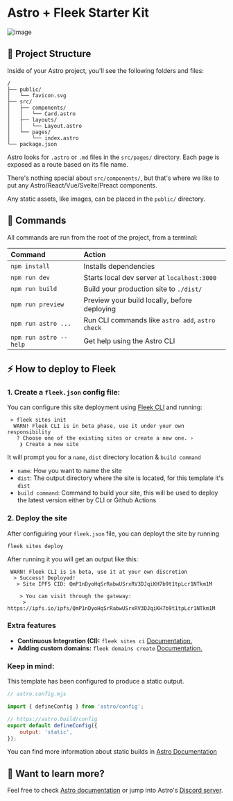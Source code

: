 # Astro + Fleek Starter Kit

![image](https://github.com/fleekxyz/astro-template/assets/55561695/366f9f08-abf3-4377-878b-cc183a8dfb5f)

## 🚀 Project Structure

Inside of your Astro project, you'll see the following folders and files:

```
/
├── public/
│   └── favicon.svg
├── src/
│   ├── components/
│   │   └── Card.astro
│   ├── layouts/
│   │   └── Layout.astro
│   └── pages/
│       └── index.astro
└── package.json
```

Astro looks for `.astro` or `.md` files in the `src/pages/` directory. Each page is exposed as a route based on its file name.

There's nothing special about `src/components/`, but that's where we like to put any Astro/React/Vue/Svelte/Preact components.

Any static assets, like images, can be placed in the `public/` directory.

## 🧞 Commands

All commands are run from the root of the project, from a terminal:

| Command                | Action                                           |
| :--------------------- | :----------------------------------------------- |
| `npm install`          | Installs dependencies                            |
| `npm run dev`          | Starts local dev server at `localhost:3000`      |
| `npm run build`        | Build your production site to `./dist/`          |
| `npm run preview`      | Preview your build locally, before deploying     |
| `npm run astro ...`    | Run CLI commands like `astro add`, `astro check` |
| `npm run astro --help` | Get help using the Astro CLI                     |

## ⚡ How to deploy to Fleek

### 1. Create a `fleek.json` config file:
You can configure this site deployment using [Fleek CLI]() and running:
```
 > fleek sites init
  WARN! Fleek CLI is in beta phase, use it under your own responsibility
   ? Choose one of the existing sites or create a new one. › 
    ❯ Create a new site
```
 It will prompt you for a `name`, `dist` directory location & `build command`

 - `name`: How you want to name the site
 - `dist`: The output directory where the site is located, for this template it's `dist`
 - `build command`: Command to build your site, this will be used to deploy the latest version either by CLI or Github Actions

### 2. Deploy the site
After configuiring your `fleek.json` file, you can deployt the site by running

```
fleek sites deploy
```
After running it you will get an output like this:
```
 WARN! Fleek CLI is in beta, use it at your own discretion
  > Success! Deployed!
   > Site IPFS CID: QmP1nDyoHqSrRabwUSrxRV3DJqiKH7b9t1tpLcr1NTkm1M

    > You can visit through the gateway:
     > https://ipfs.io/ipfs/QmP1nDyoHqSrRabwUSrxRV3DJqiKH7b9t1tpLcr1NTkm1M
```

### Extra features
- **Continuous Integration (CI):** `fleek sites ci` [Documentation.](https://docs.fleek.xyz/services/sites/#continuous-integration-ci)
- **Adding custom domains:** `fleek domains create` [Documentation.](https://docs.fleek.xyz/services/domains/)


### Keep in mind:

This template has been configured to produce a static output.

```js
// astro.config.mjs 

import { defineConfig } from 'astro/config';

// https://astro.build/config
export default defineConfig({
    output: 'static',
});
```

You can find more information about static builds in [Astro Documentation](https://docs.astro.build/en/guides/content-collections/#building-for-static-output-default)


## 👀 Want to learn more?

Feel free to check [Astro documentation](https://docs.astro.build) or jump into Astro's [Discord server](https://astro.build/chat).
